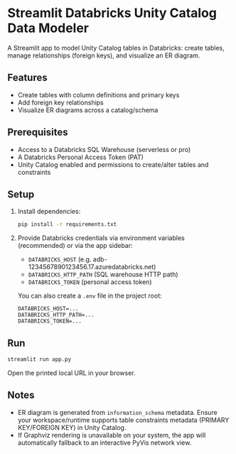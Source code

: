 # Streamlit Databricks Unity Catalog Data Modeler

A Streamlit app to model Unity Catalog tables in Databricks: create tables, manage relationships (foreign keys), and visualize an ER diagram.

## Features
- Create tables with column definitions and primary keys
- Add foreign key relationships
- Visualize ER diagrams across a catalog/schema

## Prerequisites
- Access to a Databricks SQL Warehouse (serverless or pro)
- A Databricks Personal Access Token (PAT)
- Unity Catalog enabled and permissions to create/alter tables and constraints

## Setup
1. Install dependencies:
   ```bash
   pip install -r requirements.txt
   ```
2. Provide Databricks credentials via environment variables (recommended) or via the app sidebar:
   - `DATABRICKS_HOST` (e.g. adb-1234567890123456.17.azuredatabricks.net)
   - `DATABRICKS_HTTP_PATH` (SQL warehouse HTTP path)
   - `DATABRICKS_TOKEN` (personal access token)

   You can also create a `.env` file in the project root:
   ```env
   DATABRICKS_HOST=...
   DATABRICKS_HTTP_PATH=...
   DATABRICKS_TOKEN=...
   ```

## Run
```bash
streamlit run app.py
```

Open the printed local URL in your browser.

## Notes
- ER diagram is generated from `information_schema` metadata. Ensure your workspace/runtime supports table constraints metadata (PRIMARY KEY/FOREIGN KEY) in Unity Catalog.
- If Graphviz rendering is unavailable on your system, the app will automatically fallback to an interactive PyVis network view.